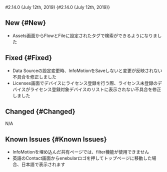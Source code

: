 #2.14.0 (July 12th, 2019) {#2.14.0 (July 12th, 2019)}

## New {#New}

- Assets画面からFlowとFileに設定されたタグで検索ができるようになりました

## Fixed {#Fixed}

- Data Sourceの設定変更時、InfoMotionをSaveしないと変更が反映されない不具合を修正しました
- Licenses画面でデバイスにライセンス登録を行う際、ライセンス未登録のデバイスがライセンス登録対象デバイスのリストに表示されない不具合を修正しました

## Changed {#Changed}

N/A

## Known Issues {#Known Issues}

- InfoMotionを埋め込んだ共有ページでは、filter機能が使用できません
- 英語のContact画面からenebularロゴを押してトップページに移動した場合、日本語で表示されます